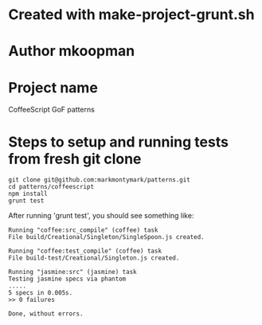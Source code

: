 # Created with  make-project-grunt.sh
# Author mkoopman

Project name
============

CoffeeScript GoF patterns

Steps to setup and running tests from fresh git clone
=====================================================

    git clone git@github.com:markmontymark/patterns.git
    cd patterns/coffeescript
    npm install
    grunt test


After running 'grunt test', you should see something like:

	Running "coffee:src_compile" (coffee) task
	File build/Creational/Singleton/SingleSpoon.js created.

	Running "coffee:test_compile" (coffee) task
	File build-test/Creational/Singleton.js created.

	Running "jasmine:src" (jasmine) task
	Testing jasmine specs via phantom
	.....
	5 specs in 0.005s.
	>> 0 failures

	Done, without errors.

